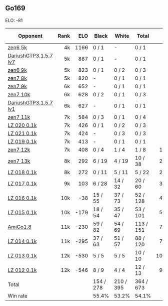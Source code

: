 ## Go169 ##

ELO: -81

Opponent | Rank | ELO | Black | White | Total | Win rate
---------|-----:|----:|-------|-------|-------|-------:
[zen6 5k](zen6%205k.md) | 4k | 1166 | 0 / 1 | - | 0 / 1 | 0.0%
[DariushGTP3.1.5.7 lv7](DariushGTP3.1.5.7%20lv7.md) | 5k | 887 | 0 / 1 | - | 0 / 1 | 0.0%
[zen6 9k](zen6%209k.md) | 5k | 823 | 0 / 1 | 0 / 2 | 0 / 3 | 0.0%
[zen7 8k](zen7%208k.md) | 5k | 820 | - | 0 / 1 | 0 / 1 | 0.0%
[zen7 9k](zen7%209k.md) | 6k | 652 | - | 0 / 1 | 0 / 1 | 0.0%
[zen7 10k](zen7%2010k.md) | 6k | 628 | 0 / 2 | 0 / 1 | 0 / 3 | 0.0%
[DariushGTP3.1.5.7 lv1](DariushGTP3.1.5.7%20lv1.md) | 6k | 627 | - | 0 / 1 | 0 / 1 | 0.0%
[zen7 11k](zen7%2011k.md) | 7k | 584 | 0 / 3 | 0 / 1 | 0 / 4 | 0.0%
[LZ 020 0.1k](LZ%20020%200.1k.md) | 7k | 426 | 0 / 1 | 0 / 2 | 0 / 3 | 0.0%
[LZ 021 0.1k](LZ%20021%200.1k.md) | 7k | 424 | - | 0 / 3 | 0 / 3 | 0.0%
[LZ 019 0.1k](LZ%20019%200.1k.md) | 7k | 413 | - | 0 / 1 | 0 / 1 | 0.0%
[zen7 12k](zen7%2012k.md) | 7k | 408 | 0 / 4 | 1 / 4 | 1 / 8 | 12.5%
[zen7 13k](zen7%2013k.md) | 8k | 292 | 6 / 19 | 4 / 19 | 10 / 38 | 26.3%
[LZ 018 0.1k](LZ%20018%200.1k.md) | 8k | 272 | 0 / 11 | 5 / 11 | 5 / 22 | 22.7%
[LZ 017 0.1k](LZ%20017%200.1k.md) | 9k | 103 | 6 / 28 | 14 / 32 | 20 / 60 | 33.3%
[LZ 016 0.1k](LZ%20016%200.1k.md) | 10k | -38 | 15 / 55 | 37 / 73 | 52 / 128 | 40.6%
[LZ 015 0.1k](LZ%20015%200.1k.md) | 10k | -179 | 18 / 54 | 35 / 47 | 53 / 101 | 52.5%
[AmiGo1.8](AmiGo1.8.md) | 11k | -230 | 59 / 82 | 54 / 69 | 113 / 151 | 74.8%
[LZ 014 0.1k](LZ%20014%200.1k.md) | 11k | -295 | 37 / 63 | 51 / 57 | 88 / 120 | 73.3%
[LZ 013 0.1k](LZ%20013%200.1k.md) | 12k | -530 | 5 / 5 | 5 / 5 | 10 / 10 | 100.0%
[LZ 012 0.1k](LZ%20012%200.1k.md) | 12k | -546 | 8 / 9 | 4 / 4 | 12 / 13 | 92.3%
Total | | | 154 / 278 | 210 / 395 | 364 / 673 | 
Win rate| | | 55.4% | 53.2% | 54.1% | 
